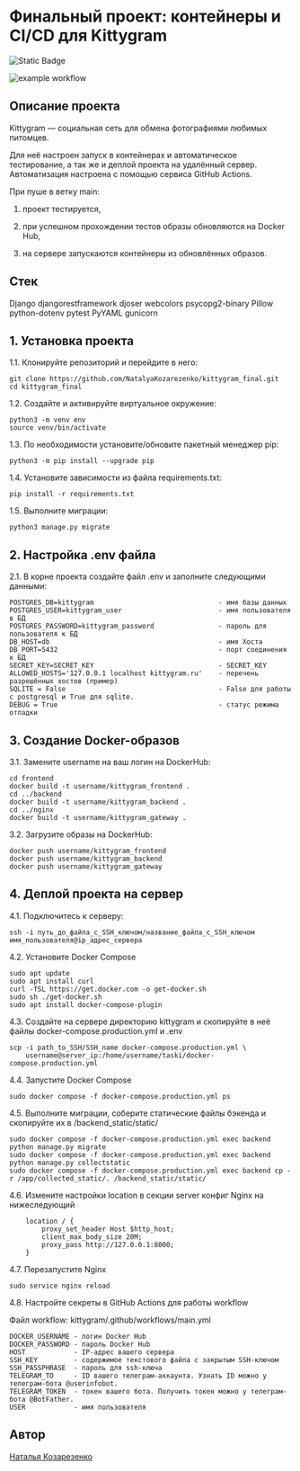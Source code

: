 # Финальный проект: контейнеры и CI/CD для Kittygram
![Static Badge](https://img.shields.io/badge/NatalyaKozarezenko-kittygram_final-kittygram_final)

![example workflow](https://github.com/NatalyaKozarezenko/kittygram_final/actions/workflows/main.yml/badge.svg)

## Описание проекта

Kittygram — социальная сеть для обмена фотографиями любимых питомцев.

Для неё настроен запуск в контейнерах и автоматическое тестирование, а так же и деплой проекта на удалённый сервер.
Автоматизация настроена с помощью сервиса GitHub Actions.

При пуше в ветку main:

1. проект тестируется,

2. при успешном прохождении тестов образы обновляются на Docker Hub,

3. на сервере запускаются контейнеры из обновлённых образов.

## Стек
Django
djangorestframework
djoser
webcolors
psycopg2-binary
Pillow
python-dotenv
pytest
PyYAML
gunicorn

## 1. Установка проекта
1.1. Клонируйте репозиторий и перейдите в него:

```
git clone https://github.com/NatalyaKozarezenko/kittygram_final.git
cd kittygram_final
```

1.2. Cоздайте и активируйте виртуальное окружение:

```
python3 -m venv env
source venv/bin/activate
```

1.3. По необходимости установите/обновите пакетный менеджер pip:

```
python3 -m pip install --upgrade pip
```

1.4. Установите зависимости из файла requirements.txt:

```
pip install -r requirements.txt
```

1.5. Выполните миграции:

```
python3 manage.py migrate
```

## 2. Настройка .env файла
2.1. В корне проекта создайте файл .env и заполните следующими данными:

```
POSTGRES_DB=kittygram                               - имя базы данных
POSTGRES_USER=kittygram_user                        - имя пользователя в БД
POSTGRES_PASSWORD=kittygram_password                - пароль для пользователя к БД
DB_HOST=db                                          - имя Хоста
DB_PORT=5432                                        - порт соединения к БД
SECRET_KEY=SECRET_KEY                               - SECRET_KEY
ALLOWED_HOSTS='127.0.0.1 localhost kittygram.ru'    - перечень разрешённых хостов (пример)
SQLITE = False                                      - False для работы с postgresql и True для sqlite.
DEBUG = True                                        - статус режима отладки  
```

## 3. Создание Docker-образов
3.1. Замените username на ваш логин на DockerHub:

```
cd frontend
docker build -t username/kittygram_frontend .
cd ../backend
docker build -t username/kittygram_backend .
cd ../nginx
docker build -t username/kittygram_gateway .
```
 
3.2. Загрузите образы на DockerHub:

```
docker push username/kittygram_frontend
docker push username/kittygram_backend
docker push username/kittygram_gateway
```

## 4. Деплой проекта на сервер
4.1. Подключитесь к серверу:

```
ssh -i путь_до_файла_с_SSH_ключом/название_файла_с_SSH_ключом имя_пользователя@ip_адрес_сервера
```

4.2. Установите Docker Compose

```
sudo apt update
sudo apt install curl
curl -fSL https://get.docker.com -o get-docker.sh
sudo sh ./get-docker.sh
sudo apt install docker-compose-plugin
```

4.3. Создайте на сервере директорию kittygram и скопируйте в неё файлы docker-compose.production.yml и .env

```
scp -i path_to_SSH/SSH_name docker-compose.production.yml \
    username@server_ip:/home/username/taski/docker-compose.production.yml
```

4.4. Запустите Docker Compose

```
sudo docker compose -f docker-compose.production.yml ps
```

4.5. Выполните миграции, соберите статические файлы бэкенда и скопируйте их в /backend_static/static/

```
sudo docker compose -f docker-compose.production.yml exec backend python manage.py migrate
sudo docker compose -f docker-compose.production.yml exec backend python manage.py collectstatic
sudo docker compose -f docker-compose.production.yml exec backend cp -r /app/collected_static/. /backend_static/static/
```

4.6. Измените настройки location в секции server конфиг Nginx на нижеследующий

```
    location / {
        proxy_set_header Host $http_host;
        client_max_body_size 20M;
        proxy_pass http://127.0.0.1:8000;
    }
```
4.7. Перезапустите Nginx

```
sudo service nginx reload
```

4.8. Настройте секреты в GitHub Actions для работы workflow

Файл workflow: kittygram/.github/workflows/main.yml

```
DOCKER_USERNAME - логин Docker Hub
DOCKER_PASSWORD - пароль Docker Hub
HOST            - IP-адрес вашего сервера
SSH_KEY         - содержимое текстового файла с закрытым SSH-ключом
SSH_PASSPHRASE  - пароль для ssh-ключа
TELEGRAM_TO     - ID вашего телеграм-аккаунта. Узнать ID можно у телеграм-бота @userinfobot. 
TELEGRAM_TOKEN  - токен вашего бота. Получить токен можно у телеграм-бота @BotFather.
USER            - имя пользователя
```

## Автор
[Наталья Козарезенко](https://github.com/NatalyaKozarezenko/) 
